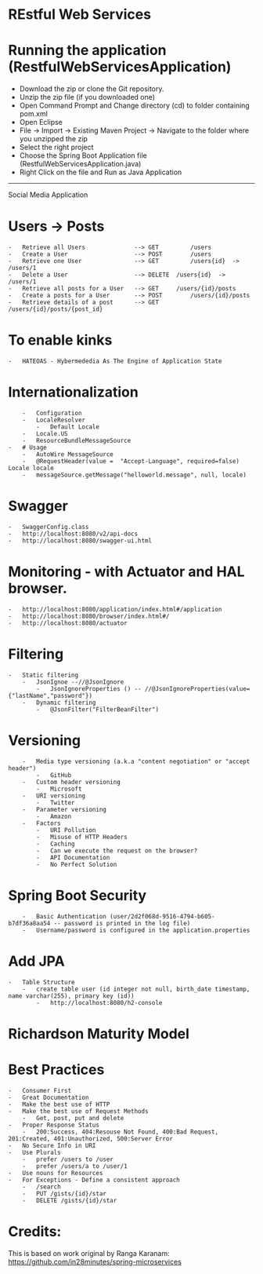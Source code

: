 
# REstful Web Services

# Running the application (RestfulWebServicesApplication)

-	Download the zip or clone the Git repository.
-	Unzip the zip file (if you downloaded one)
-	Open Command Prompt and Change directory (cd) to folder containing pom.xml
-	Open Eclipse
-	File -> Import -> Existing Maven Project -> Navigate to the folder where you unzipped the zip
-	Select the right project
-	Choose the Spring Boot Application file (RestfulWebServicesApplication.java)
-	Right Click on the file and Run as Java Application

------------------------------------------------------------------------------

Social Media Application

# Users	->	Posts
    -	Retrieve all Users			    --> GET 		/users
    -	Create a User				    -->	POST		/users
    -	Retrieve one User			    -->	GET 		/users{id}	->	/users/1
    -	Delete a User				    -->	DELETE	/users{id}	->	/users/1
    -	Retrieve all posts for a User	-->	GET		/users/{id}/posts
    -	Create a posts for a User		-->	POST		/users/{id}/posts
    -	Retrieve details of a post		-->	GET 		/users/{id}/posts/{post_id}

# To enable kinks
    -	HATEOAS - Hybermededia As The Engine of Application State
	
# Internationalization
    	-	Configuration
    	-	LocaleResolver
    		-	Default Locale	
		-	Locale.US
    	-	ResourceBundleMessageSource
    -	# Usage
    	-	AutoWire MessageSource
    	-	@RequestHeader(value =  "Accept-Language", required=false) Locale locale
    	-	messageSource.getMessage("helloworld.message", null, locale)

# Swagger
    -	SwaggerConfig.class
    -	http://localhost:8080/v2/api-docs
    -	http://localhost:8080/swagger-ui.html

# Monitoring - with Actuator and HAL browser.
    -	http://localhost:8080/application/index.html#/application
    -	http://localhost:8080/browser/index.html#/
    -	http://localhost:8080/actuator

# Filtering
    -	Static filtering
    	-	JsonIgnoe --//@JsonIgnore
    		-	JsonIgnoreProperties () -- //@JsonIgnoreProperties(value= {"lastName","password"})
    	-	Dynamic filtering
    		-	@JsonFilter("FilterBeanFilter")
	
# Versioning
    	-	Media type versioning (a.k.a "content negotiation" or "accept header")
    		-	GitHub
    	-	Custom header versioning
    		-	Microsoft
    	-	URI versioning
    		-	Twitter
    	-	Parameter versioning
    		-	Amazon
    	-	Factors
    		-	URI Pollution
    		-	Misuse of HTTP Headers
    		-	Caching
    		-	Can we execute the request on the browser?
    		-	API Documentation
    		-	No Perfect Solution

# Spring Boot Security
    	-	Basic Authentication (user/2d2f068d-9516-4794-b605-b7df36a8aa54 -- password is printed in the log file)
    	-	Username/password is configured in the application.properties
	
# Add JPA
    -   Table Structure
        -   create table user (id integer not null, birth_date timestamp, name varchar(255), primary key (id))
        	-	http://localhost:8080/h2-console
		
# Richardson Maturity Model

# Best Practices
	-	Consumer First
	-	Great Documentation
	-	Make the best use of HTTP
	-	Make the best use of Request Methods
		-	Get, post, put and delete
	-	Proper Response Status
		-	200:Success, 404:Resouse Not Found, 400:Bad Request, 201:Created, 401:Unauthorized, 500:Server Error
	-	No Secure Info in URI
	-	Use Plurals
		-	prefer /users to /user
		-	prefer /users/a to /user/1
	-	Use nouns for Resources
	-	For Exceptions - Define a consistent approach
		-	/search
		-	PUT /gists/{id}/star
		-	DELETE /gists/{id}/star
	
# Credits:

This is based on work original by Ranga Karanam: https://github.com/in28minutes/spring-microservices

